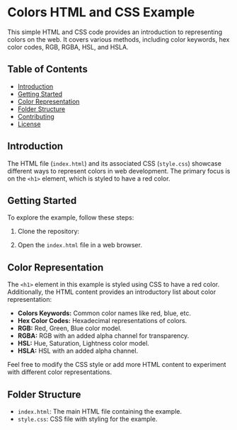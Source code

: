 # Colors HTML and CSS Example

This simple HTML and CSS code provides an introduction to representing colors on the web. It covers various methods, including color keywords, hex color codes, RGB, RGBA, HSL, and HSLA.

## Table of Contents

- [Introduction](#introduction)
- [Getting Started](#getting-started)
- [Color Representation](#color-representation)
- [Folder Structure](#folder-structure)
- [Contributing](#contributing)
- [License](#license)

## Introduction

The HTML file (`index.html`) and its associated CSS (`style.css`) showcase different ways to represent colors in web development. The primary focus is on the `<h1>` element, which is styled to have a red color.

## Getting Started

To explore the example, follow these steps:

1. Clone the repository:


2. Open the `index.html` file in a web browser.

## Color Representation

The `<h1>` element in this example is styled using CSS to have a red color. Additionally, the HTML content provides an introductory list about color representation:

- **Colors Keywords:** Common color names like red, blue, etc.
- **Hex Color Codes:** Hexadecimal representations of colors.
- **RGB:** Red, Green, Blue color model.
- **RGBA:** RGB with an added alpha channel for transparency.
- **HSL:** Hue, Saturation, Lightness color model.
- **HSLA:** HSL with an added alpha channel.

Feel free to modify the CSS style or add more HTML content to experiment with different color representations.

## Folder Structure

- `index.html`: The main HTML file containing the example.
- `style.css`: CSS file with styling for the example.

